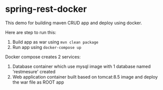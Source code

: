 # spring-rest-docker

This demo for building maven CRUD app and deploy using docker.

Here are step to run this:

1. Build app as war using `mvn clean package`
2. Run app using `docker-compose up`

Docker compose creates 2 services:
1. Database container which use mysql image with 1 database named 'restmesure' created
2. Web application container built based on tomcat:8.5 image and deploy the war file as ROOT app
